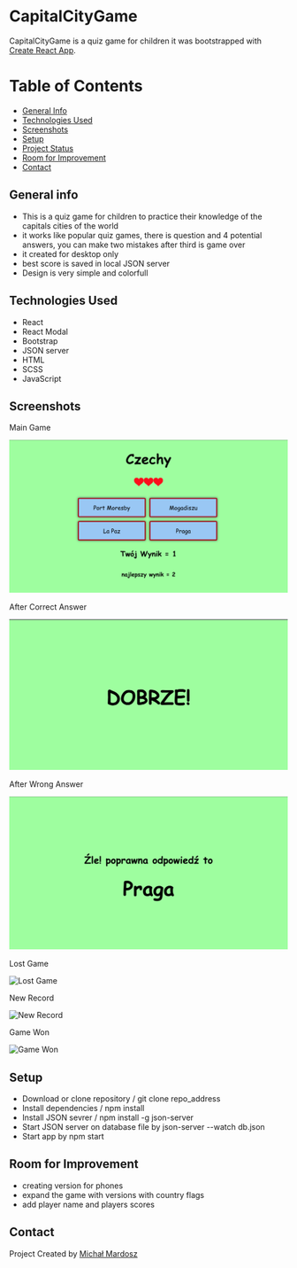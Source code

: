 # CapitalCityGame

CapitalCityGame is a quiz game for children
it was bootstrapped with [Create React App](https://github.com/facebook/create-react-app).

# Table of Contents

* [General Info](#general-info)
* [Technologies Used](#technologies-used)
* [Screenshots](#screenshots)
* [Setup](#setup)
* [Project Status](#project-status)
* [Room for Improvement](#room-for-improvement)
* [Contact](#contact)

## General info

* This is a quiz game for children to practice their knowledge of the capitals cities of the world
* it works like popular quiz games, there is question and 4 potential answers, you can make two mistakes after third is game over
* it created for desktop only 
* best score is saved in local JSON server
* Design is very simple and colorfull  

## Technologies Used
* React
* React Modal
* Bootstrap
* JSON server
* HTML
* SCSS
* JavaScript



## Screenshots
Main Game

![Main Game](public/screenshots/Main%20Game.png)

After Correct Answer

![After Correct Answer](public/screenshots/Good%20Answer.png)

After Wrong Answer

![After Wrong Answer](public/screenshots/Bad%20Answer.png)

Lost Game

![Lost Game](public/screenshots/Lost%20Game.png)

New Record 

![New Record](public/screenshots/New%20Best%20Score.png)

Game Won

![Game Won](public/screenshots/End%20Game.png)

## Setup

* Download or clone repository / git clone repo_address
* Install dependencies / npm install
* Install JSON sevrer / npm install -g json-server
* Start JSON server on database file by json-server --watch db.json
* Start app by npm start


## Room for Improvement

* creating version for phones
* expand the game with versions with country flags
* add player name and players scores

## Contact

Project Created by [Michał Mardosz](https://www.linkedin.com/in/micha%C5%82-mardosz-298892228/) 